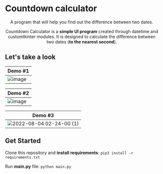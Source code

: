 # Countdown calculator

<p align="center">
    A program that will help you find out the difference between two dates.</p>

<p align="center">Countdown Calculator is a <b>simple UI program</b> created through datetime and customtkinter modules. It is designed to calculate the difference between two dates (<b>to the nearest second</b>).</p>


## Let's take a look

| Demo #1  |
| ------------ |
| ![image](https://user-images.githubusercontent.com/65487606/182718074-7cc847c1-1a76-4154-bcc3-5ed3776ee8f3.png)  |


| Demo #2  |
| ------------ |
| ![image](https://user-images.githubusercontent.com/65487606/182728720-10922e07-5e23-4786-bff4-ba60a45d6b6d.png)  |

| Demo #3  |
| ------------ |
| ![2022-08-04 02-24-00 (1)](https://user-images.githubusercontent.com/65487606/182729665-25348d26-5b39-4d30-90f7-06936b2b58b4.gif) |

## Get Started

Clone this repository and **install requirements**:
`pip3 install -r requirements.txt`

Run **main.py** file:
`python main.py`
